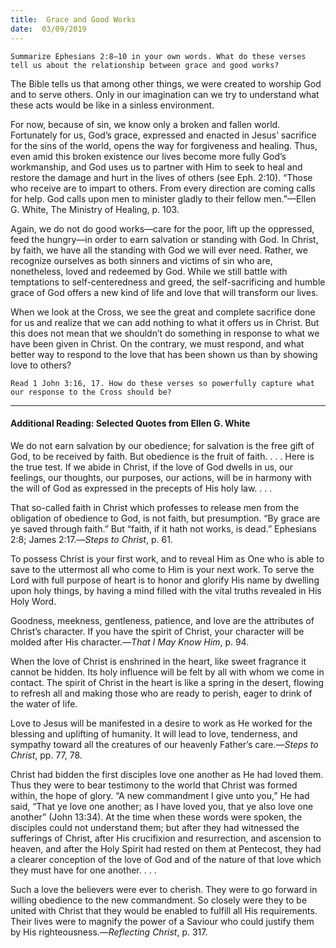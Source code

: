 ```yaml
---
title:  Grace and Good Works
date:  03/09/2019
---
```


`Summarize Ephesians 2:8–10 in your own words. What do these verses tell us about the relationship between grace and good works?`

The Bible tells us that among other things, we were created to worship God and to serve others. Only in our imagination can we try to understand what these acts would be like in a sinless environment.

For now, because of sin, we know only a broken and fallen world. Fortunately for us, God’s grace, expressed and enacted in Jesus’ sacrifice for the sins of the world, opens the way for forgiveness and healing. Thus, even amid this broken existence our lives become more fully God’s workmanship, and God uses us to partner with Him to seek to heal and restore the damage and hurt in the lives of others (see Eph. 2:10). “Those who receive are to impart to others. From every direction are coming calls for help. God calls upon men to minister gladly to their fellow men.”—Ellen G. White, The Ministry of Healing, p. 103.

Again, we do not do good works—care for the poor, lift up the oppressed, feed the hungry—in order to earn salvation or standing with God. In Christ, by faith, we have all the standing with God we will ever need. Rather, we recognize ourselves as both sinners and victims of sin who are, nonetheless, loved and redeemed by God. While we still battle with temptations to self-centeredness and greed, the self-sacrificing and humble grace of God offers a new kind of life and love that will transform our lives.

When we look at the Cross, we see the great and complete sacrifice done for us and realize that we can add nothing to what it offers us in Christ. But this does not mean that we shouldn’t do something in response to what we have been given in Christ. On the contrary, we must respond, and what better way to respond to the love that has been shown us than by showing love to others?

`Read 1 John 3:16, 17. How do these verses so powerfully capture what our response to the Cross should be?`

---

#### Additional Reading: Selected Quotes from Ellen G. White

We do not earn salvation by our obedience; for salvation is the free gift of God, to be received by faith. But obedience is the fruit of faith. . . . Here is the true test. If we abide in Christ, if the love of God dwells in us, our feelings, our thoughts, our purposes, our actions, will be in harmony with the will of God as expressed in the precepts of His holy law. . . . 

That so-called faith in Christ which professes to release men from the obligation of obedience to God, is not faith, but presumption. “By grace are ye saved through faith.” But “faith, if it hath not works, is dead.” Ephesians 2:8; James 2:17.—_Steps to Christ_, p. 61.  

To possess Christ is your first work, and to reveal Him as One who is able to save to the uttermost all who come to Him is your next work. To serve the Lord with full purpose of heart is to honor and glorify His name by dwelling upon holy things, by having a mind filled with the vital truths revealed in His Holy Word. 

Goodness, meekness, gentleness, patience, and love are the attributes of Christ’s character. If you have the spirit of Christ, your character will be molded after His character.—_That I May Know Him_, p. 94.

When the love of Christ is enshrined in the heart, like sweet fragrance it cannot be hidden. Its holy influence will be felt by all with whom we come in contact. The spirit of Christ in the heart is like a spring in the desert, flowing to refresh all and making those who are ready to perish, eager to drink of the water of life. 

Love to Jesus will be manifested in a desire to work as He worked for the blessing and uplifting of humanity. It will lead to love, tenderness, and sympathy toward all the creatures of our heavenly Father’s care.—_Steps to Christ_, pp. 77, 78. 

Christ had bidden the first disciples love one another as He had loved them. Thus they were to bear testimony to the world that Christ was formed within, the hope of glory. “A new commandment I give unto you,” He had said, “That ye love one another; as I have loved you, that ye also love one another” (John 13:34). At the time when these words were spoken, the disciples could not understand them; but after they had witnessed the sufferings of Christ, after His crucifixion and resurrection, and ascension to heaven, and after the Holy Spirit had rested on them at Pentecost, they had a clearer conception of the love of God and of the nature of that love which they must have for one another. . . .  

Such a love the believers were ever to cherish. They were to go forward in willing obedience to the new commandment. So closely were they to be united with Christ that they would be enabled to fulfill all His requirements. Their lives were to magnify the power of a Saviour who could justify them by His righteousness.—_Reflecting Christ_, p. 317.
